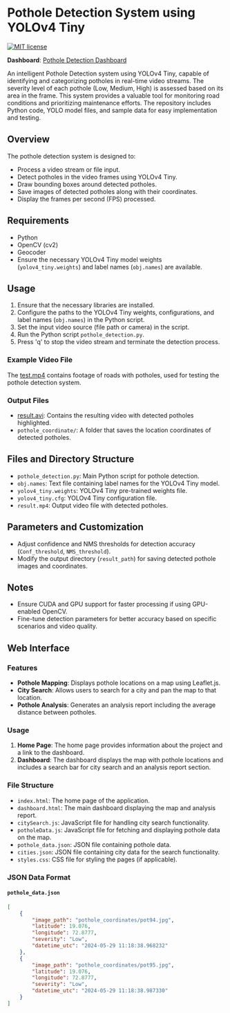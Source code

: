 # Pothole Detection System using YOLOv4 Tiny

[![MIT license](https://img.shields.io/badge/License-MIT-blue.svg)](https://lbesson.mit-license.org/)

**Dashboard**: [Pothole Detection Dashboard](https://akshxyjagtap.github.io/pothole-website/)

An intelligent Pothole Detection system using YOLOv4 Tiny, capable of identifying and categorizing potholes in real-time video streams. The severity level of each pothole (Low, Medium, High) is assessed based on its area in the frame. This system provides a valuable tool for monitoring road conditions and prioritizing maintenance efforts. The repository includes Python code, YOLO model files, and sample data for easy implementation and testing.

## Overview

The pothole detection system is designed to:

- Process a video stream or file input.
- Detect potholes in the video frames using YOLOv4 Tiny.
- Draw bounding boxes around detected potholes.
- Save images of detected potholes along with their coordinates.
- Display the frames per second (FPS) processed.

## Requirements

- Python
- OpenCV (cv2)
- Geocoder
- Ensure the necessary YOLOv4 Tiny model weights (`yolov4_tiny.weights`) and label names (`obj.names`) are available.

## Usage

1. Ensure that the necessary libraries are installed.
2. Configure the paths to the YOLOv4 Tiny weights, configurations, and label names (`obj.names`) in the Python script.
3. Set the input video source (file path or camera) in the script.
4. Run the Python script `pothole_detection.py`.
5. Press 'q' to stop the video stream and terminate the detection process.

### Example Video File

The [test.mp4](https://github.com/akshxyjagtap/Pothole-Detection-System-using-YOLO-Tiny-v4/blob/6b62af71427b198d772750a8daf432ebde423bb5/test.mp4) contains footage of roads with potholes, used for testing the pothole detection system.

### Output Files

- [result.avi](https://github.com/akshxyjagtap/Pothole-Detection-System-using-YOLO-Tiny-v4/blob/6b62af71427b198d772750a8daf432ebde423bb5/result.avi): Contains the resulting video with detected potholes highlighted.
- `pothole_coordinate/`: A folder that saves the location coordinates of detected potholes.

## Files and Directory Structure

- `pothole_detection.py`: Main Python script for pothole detection.
- `obj.names`: Text file containing label names for the YOLOv4 Tiny model.
- `yolov4_tiny.weights`: YOLOv4 Tiny pre-trained weights file.
- `yolov4_tiny.cfg`: YOLOv4 Tiny configuration file.
- `result.mp4`: Output video file with detected potholes.

## Parameters and Customization

- Adjust confidence and NMS thresholds for detection accuracy (`Conf_threshold`, `NMS_threshold`).
- Modify the output directory (`result_path`) for saving detected pothole images and coordinates.

## Notes

- Ensure CUDA and GPU support for faster processing if using GPU-enabled OpenCV.
- Fine-tune detection parameters for better accuracy based on specific scenarios and video quality.

## Web Interface

### Features

- **Pothole Mapping**: Displays pothole locations on a map using Leaflet.js.
- **City Search**: Allows users to search for a city and pan the map to that location.
- **Pothole Analysis**: Generates an analysis report including the average distance between potholes.

### Usage

1. **Home Page**: The home page provides information about the project and a link to the dashboard.
2. **Dashboard**: The dashboard displays the map with pothole locations and includes a search bar for city search and an analysis report section.

### File Structure

- `index.html`: The home page of the application.
- `dashboard.html`: The main dashboard displaying the map and analysis report.
- `citySearch.js`: JavaScript file for handling city search functionality.
- `potholeData.js`: JavaScript file for fetching and displaying pothole data on the map.
- `pothole_data.json`: JSON file containing pothole data.
- `cities.json`: JSON file containing city data for the search functionality.
- `styles.css`: CSS file for styling the pages (if applicable).

### JSON Data Format

#### `pothole_data.json`

```json
[
    {
        "image_path": "pothole_coordinates/pot94.jpg",
        "latitude": 19.076,
        "longitude": 72.8777,
        "severity": "Low",
        "datetime_utc": "2024-05-29 11:18:38.968232"
    },
    {
        "image_path": "pothole_coordinates/pot95.jpg",
        "latitude": 19.076,
        "longitude": 72.8777,
        "severity": "Low",
        "datetime_utc": "2024-05-29 11:18:38.987330"
    }
]
